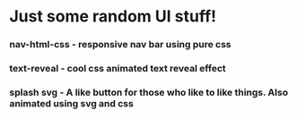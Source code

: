 # Just some random UI stuff!

### nav-html-css - responsive nav bar using pure css
### text-reveal - cool css animated text reveal effect
### splash svg - A like button for those who like to like things. Also animated using svg and css
